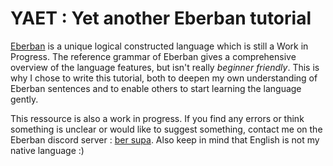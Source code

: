 # YAET : Yet another Eberban tutorial

[Eberban](https://eberban.github.io/eberban/) is a unique logical constructed language which is still a Work in Progress.
The reference grammar of Eberban gives a comprehensive overview of the language features, but isn't really *beginner friendly*.
This is why I chose to write this tutorial, both to deepen my own understanding of Eberban sentences and to enable others to start learning the language gently.

This ressource is also a work in progress.
If you find any errors or think something is unclear or would like to suggest something, contact me on the Eberban discord server : [ber supa](https://discord.gg/5PmntaCA).
Also keep in mind that English is not my native language :)
